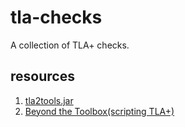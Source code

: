 # tla-checks

A collection of TLA+ checks.

## resources

1. [tla2tools.jar](https://github.com/tlaplus/tlaplus/releases/download/v1.8.0/tla2tools.jar)
2. [Beyond the Toolbox(scripting TLA+)](https://learntla.com/topics/cli.html#cfg)

